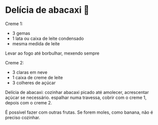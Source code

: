 # Delícia de abacaxi :pineapple:

Creme 1:

- 3 gemas
- 1 lata ou caixa de leite condensado
- mesma medida de leite

Levar ao fogo até borbulhar, mexendo sempre

Creme 2:

- 3 claras em neve
- 1 caixa de creme de leite
- 3 colheres de açúcar


Delícia de abacaxi: cozinhar abacaxi picado até amolecer, acrescentar açúcar se necessário. espalhar numa travessa, cobrir com o creme 1, depois com o creme 2.

É possível fazer com outras frutas. Se forem moles, como banana, não é preciso cozinhar.

